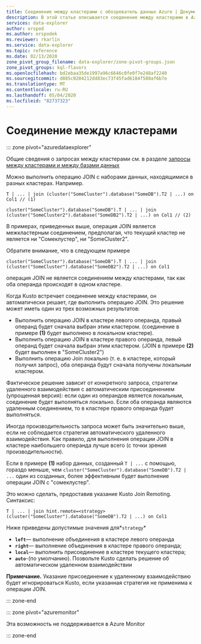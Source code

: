 ```yaml
---
title: Соединение между кластерами с обозреватель данных Azure | Документация Майкрософт
description: В этой статье описывается соединение между кластерами в Azure обозреватель данных.
services: data-explorer
author: orspod
ms.author: orspodek
ms.reviewer: rkarlin
ms.service: data-explorer
ms.topic: reference
ms.date: 02/13/2020
zone_pivot_group_filename: data-explorer/zone-pivot-groups.json
zone_pivot_groups: kql-flavors
ms.openlocfilehash: bd2ebaa35de1997a96c6646c0fe0f7e248af2240
ms.sourcegitcommit: d885c0204212dd83ec73f45fad6184f580af6b7e
ms.translationtype: MT
ms.contentlocale: ru-RU
ms.lasthandoff: 05/04/2020
ms.locfileid: "82737323"
---
```

# <a name="cross-cluster-join"></a>Соединение между кластерами

::: zone pivot="azuredataexplorer"

Общие сведения о запросах между кластерами см. в разделе [запросы между кластерами и между базами данных](cross-cluster-or-database-queries.md)

Можно выполнить операцию JOIN с наборами данных, находящимися в разных кластерах. Например. 

```kusto
T | ... | join (cluster("SomeCluster").database("SomeDB").T2 | ...) on Col1 // (1)

cluster("SomeCluster").database("SomeDB").T | ... | join (cluster("SomeCluster2").database("SomeDB2").T2 | ...) on Col1 // (2)
```

В примерах, приведенных выше, операция JOIN является межкластерным соединением, предполагая, что текущий кластер не является ни "Сомеклустер", ни "SomeCluster2".

Обратите внимание, что в следующем примере

```kusto
cluster("SomeCluster").database("SomeDB").T | ... | join (cluster("SomeCluster").database("SomeDB2").T2 | ...) on Col1 
```

операция JOIN не является соединением между кластерами, так как оба операнда происходят в одном кластере.

Когда Kusto встречает соединение между кластерами, он автоматически решает, где выполнить операцию JOIN. Это решение может иметь один из трех возможных результатов:
* Выполнить операцию JOIN в кластере левого операнда, правый операнд будет сначала выбран этим кластером. (соединение в примере **(1)** будет выполнено в локальном кластере).
* Выполнить операцию JOIN в кластере правого операнда, левый операнд будет сначала выбран этим кластером. (JOIN в примере **(2)** будет выполнен в "SomeCluster2")
* Выполнить операцию Join локально (т. е. в кластере, который получил запрос), оба операнда будут сначала получены локальным кластером.

Фактическое решение зависит от конкретного запроса, стратегии удаленного взаимодействия с автоматическим присоединением (упрощенная версия): если один из операндов является локальным, соединение будет выполняться локально. Если оба операнда являются удаленным соединением, то в кластере правого операнда будет выполняться.

Иногда производительность запроса может быть значительно выше, если не соблюдается стратегия автоматического удаленного взаимодействия. Как правило, для выполнения операции JOIN в кластере наибольшего операнда лучше всего (с точки зрения производительности).

Если в примере **(1)** набор данных, созданный ```T | ...``` с помощью, гораздо меньше, чем ```cluster("SomeCluster").database("SomeDB").T2 | ...``` один из созданных, более эффективным будет выполнение операции JOIN с "сомеклустер".

Это можно сделать, предоставив указание Kusto Join Remoting. Синтаксис:

```kusto
T | ... | join hint.remote=<strategy> (cluster("SomeCluster").database("SomeDB").T2 | ...) on Col1
```

Ниже приведены допустимые значения для*`strategy`*
* **`left`**— выполнение объединения в кластере левого операнда 
* **`right`**— выполнение объединения в кластере правого операнда;
* **`local`**— выполнить присоединение в кластере текущего кластера;
* **`auto`**-(по умолчанию). Позвольте Kusto сделать решение об автоматическом удаленном взаимодействии

**Примечание.** Указание присоединение к удаленному взаимодействию будет игнорироваться Kusto, если указанная стратегия не применима к операции JOIN.

::: zone-end

::: zone pivot="azuremonitor"

Эта возможность не поддерживается в Azure Monitor

::: zone-end
